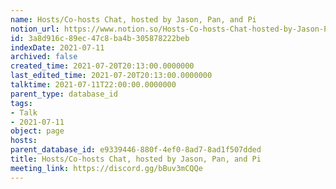 ```yaml
---
name: Hosts/Co-hosts Chat, hosted by Jason, Pan, and Pi
notion_url: https://www.notion.so/Hosts-Co-hosts-Chat-hosted-by-Jason-Pan-and-Pi-3a8d916c89ec47c8ba4b305878222beb
id: 3a8d916c-89ec-47c8-ba4b-305878222beb
indexDate: 2021-07-11
archived: false
created_time: 2021-07-20T20:13:00.0000000
last_edited_time: 2021-07-20T20:13:00.0000000
talktime: 2021-07-11T22:00:00.0000000
parent_type: database_id
tags:
- Talk
- 2021-07-11
object: page
hosts: 
parent_database_id: e9339446-880f-4ef0-8ad7-8ad1f507dded
title: Hosts/Co-hosts Chat, hosted by Jason, Pan, and Pi
meeting_link: https://discord.gg/bBuv3mCQQe
---
```





